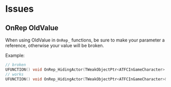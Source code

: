 

# Issues

## OnRep OldValue
When using OldValue in `OnRep_` functions, be sure to make your parameter a reference, otherwise your value will be broken.

Example:
```c++
// broken
UFUNCTION() void OnRep_HidingActor(TWeakObjectPtr<ATFCInGameCharacter> OldVal);
// works 
UFUNCTION() void OnRep_HidingActor(TWeakObjectPtr<ATFCInGameCharacter>& OldVal);`
```


